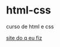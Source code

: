 # html-css
 curso de html e css

<a href="https://futurista74.github.io/html-css/exercicios/desafios/10%20corre%C3%A7%C3%A3o/android.html">site do q eu fiz<a>